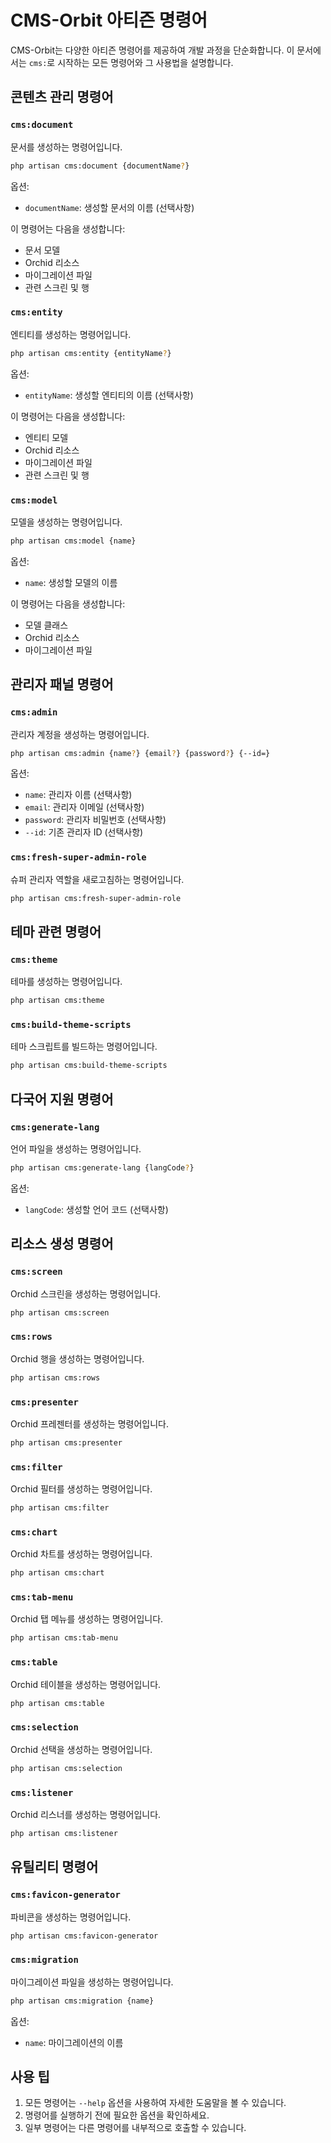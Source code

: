 # CMS-Orbit 아티즌 명령어

CMS-Orbit는 다양한 아티즌 명령어를 제공하여 개발 과정을 단순화합니다. 이 문서에서는 `cms:`로 시작하는 모든 명령어와 그 사용법을 설명합니다.

## 콘텐츠 관리 명령어

### `cms:document`
문서를 생성하는 명령어입니다.

```bash
php artisan cms:document {documentName?}
```

옵션:
- `documentName`: 생성할 문서의 이름 (선택사항)

이 명령어는 다음을 생성합니다:
- 문서 모델
- Orchid 리소스
- 마이그레이션 파일
- 관련 스크린 및 행

### `cms:entity`
엔티티를 생성하는 명령어입니다.

```bash
php artisan cms:entity {entityName?}
```

옵션:
- `entityName`: 생성할 엔티티의 이름 (선택사항)

이 명령어는 다음을 생성합니다:
- 엔티티 모델
- Orchid 리소스
- 마이그레이션 파일
- 관련 스크린 및 행

### `cms:model`
모델을 생성하는 명령어입니다.

```bash
php artisan cms:model {name}
```

옵션:
- `name`: 생성할 모델의 이름

이 명령어는 다음을 생성합니다:
- 모델 클래스
- Orchid 리소스
- 마이그레이션 파일

## 관리자 패널 명령어

### `cms:admin`
관리자 계정을 생성하는 명령어입니다.

```bash
php artisan cms:admin {name?} {email?} {password?} {--id=}
```

옵션:
- `name`: 관리자 이름 (선택사항)
- `email`: 관리자 이메일 (선택사항)
- `password`: 관리자 비밀번호 (선택사항)
- `--id`: 기존 관리자 ID (선택사항)

### `cms:fresh-super-admin-role`
슈퍼 관리자 역할을 새로고침하는 명령어입니다.

```bash
php artisan cms:fresh-super-admin-role
```

## 테마 관련 명령어

### `cms:theme`
테마를 생성하는 명령어입니다.

```bash
php artisan cms:theme
```

### `cms:build-theme-scripts`
테마 스크립트를 빌드하는 명령어입니다.

```bash
php artisan cms:build-theme-scripts
```

## 다국어 지원 명령어

### `cms:generate-lang`
언어 파일을 생성하는 명령어입니다.

```bash
php artisan cms:generate-lang {langCode?}
```

옵션:
- `langCode`: 생성할 언어 코드 (선택사항)

## 리소스 생성 명령어

### `cms:screen`
Orchid 스크린을 생성하는 명령어입니다.

```bash
php artisan cms:screen
```

### `cms:rows`
Orchid 행을 생성하는 명령어입니다.

```bash
php artisan cms:rows
```

### `cms:presenter`
Orchid 프레젠터를 생성하는 명령어입니다.

```bash
php artisan cms:presenter
```

### `cms:filter`
Orchid 필터를 생성하는 명령어입니다.

```bash
php artisan cms:filter
```

### `cms:chart`
Orchid 차트를 생성하는 명령어입니다.

```bash
php artisan cms:chart
```

### `cms:tab-menu`
Orchid 탭 메뉴를 생성하는 명령어입니다.

```bash
php artisan cms:tab-menu
```

### `cms:table`
Orchid 테이블을 생성하는 명령어입니다.

```bash
php artisan cms:table
```

### `cms:selection`
Orchid 선택을 생성하는 명령어입니다.

```bash
php artisan cms:selection
```

### `cms:listener`
Orchid 리스너를 생성하는 명령어입니다.

```bash
php artisan cms:listener
```

## 유틸리티 명령어

### `cms:favicon-generator`
파비콘을 생성하는 명령어입니다.

```bash
php artisan cms:favicon-generator
```

### `cms:migration`
마이그레이션 파일을 생성하는 명령어입니다.

```bash
php artisan cms:migration {name}
```

옵션:
- `name`: 마이그레이션의 이름

## 사용 팁

1. 모든 명령어는 `--help` 옵션을 사용하여 자세한 도움말을 볼 수 있습니다.
2. 명령어를 실행하기 전에 필요한 옵션을 확인하세요.
3. 일부 명령어는 다른 명령어를 내부적으로 호출할 수 있습니다.

